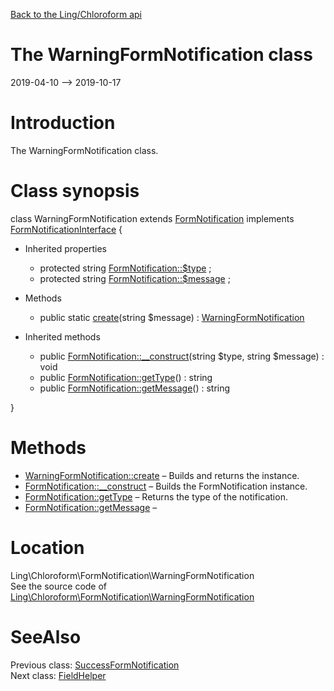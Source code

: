 [Back to the Ling/Chloroform api](https://github.com/lingtalfi/Chloroform/blob/master/doc/api/Ling/Chloroform.md)



The WarningFormNotification class
================
2019-04-10 --> 2019-10-17






Introduction
============

The WarningFormNotification class.



Class synopsis
==============


class <span class="pl-k">WarningFormNotification</span> extends [FormNotification](https://github.com/lingtalfi/Chloroform/blob/master/doc/api/Ling/Chloroform/FormNotification/FormNotification.md) implements [FormNotificationInterface](https://github.com/lingtalfi/Chloroform/blob/master/doc/api/Ling/Chloroform/FormNotification/FormNotificationInterface.md) {

- Inherited properties
    - protected string [FormNotification::$type](#property-type) ;
    - protected string [FormNotification::$message](#property-message) ;

- Methods
    - public static [create](https://github.com/lingtalfi/Chloroform/blob/master/doc/api/Ling/Chloroform/FormNotification/WarningFormNotification/create.md)(string $message) : [WarningFormNotification](https://github.com/lingtalfi/Chloroform/blob/master/doc/api/Ling/Chloroform/FormNotification/WarningFormNotification.md)

- Inherited methods
    - public [FormNotification::__construct](https://github.com/lingtalfi/Chloroform/blob/master/doc/api/Ling/Chloroform/FormNotification/FormNotification/__construct.md)(string $type, string $message) : void
    - public [FormNotification::getType](https://github.com/lingtalfi/Chloroform/blob/master/doc/api/Ling/Chloroform/FormNotification/FormNotification/getType.md)() : string
    - public [FormNotification::getMessage](https://github.com/lingtalfi/Chloroform/blob/master/doc/api/Ling/Chloroform/FormNotification/FormNotification/getMessage.md)() : string

}






Methods
==============

- [WarningFormNotification::create](https://github.com/lingtalfi/Chloroform/blob/master/doc/api/Ling/Chloroform/FormNotification/WarningFormNotification/create.md) &ndash; Builds and returns the instance.
- [FormNotification::__construct](https://github.com/lingtalfi/Chloroform/blob/master/doc/api/Ling/Chloroform/FormNotification/FormNotification/__construct.md) &ndash; Builds the FormNotification instance.
- [FormNotification::getType](https://github.com/lingtalfi/Chloroform/blob/master/doc/api/Ling/Chloroform/FormNotification/FormNotification/getType.md) &ndash; Returns the type of the notification.
- [FormNotification::getMessage](https://github.com/lingtalfi/Chloroform/blob/master/doc/api/Ling/Chloroform/FormNotification/FormNotification/getMessage.md) &ndash; 





Location
=============
Ling\Chloroform\FormNotification\WarningFormNotification<br>
See the source code of [Ling\Chloroform\FormNotification\WarningFormNotification](https://github.com/lingtalfi/Chloroform/blob/master/FormNotification/WarningFormNotification.php)



SeeAlso
==============
Previous class: [SuccessFormNotification](https://github.com/lingtalfi/Chloroform/blob/master/doc/api/Ling/Chloroform/FormNotification/SuccessFormNotification.md)<br>Next class: [FieldHelper](https://github.com/lingtalfi/Chloroform/blob/master/doc/api/Ling/Chloroform/Helper/FieldHelper.md)<br>
